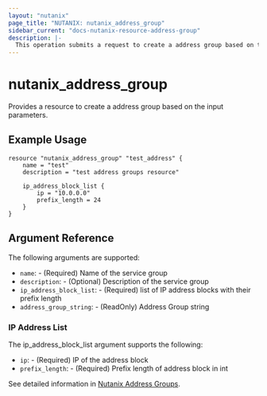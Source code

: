 ```yaml
---
layout: "nutanix"
page_title: "NUTANIX: nutanix_address_group"
sidebar_current: "docs-nutanix-resource-address-group"
description: |-
  This operation submits a request to create a address group based on the input parameters.
---
```


# nutanix_address_group

Provides a resource to create a address group based on the input parameters.

## Example Usage

``` hcl
resource "nutanix_address_group" "test_address" {
	name = "test"
	description = "test address groups resource"

	ip_address_block_list {
		ip = "10.0.0.0"
		prefix_length = 24
	}
}
```


## Argument Reference

The following arguments are supported:

* `name`: - (Required) Name of the service group
* `description`: - (Optional) Description of the service group
* `ip_address_block_list`: - (Required) list of IP address blocks with their prefix length
* `address_group_string`: - (ReadOnly) Address Group string

### IP Address List

The ip_address_block_list argument supports the following:

* `ip`: - (Required) IP of the address block
* `prefix_length`: - (Required) Prefix length of address block in int

See detailed information in [Nutanix Address Groups](https://www.nutanix.dev/reference/prism_central/v3/api/address-groups/postaddressgroups).
